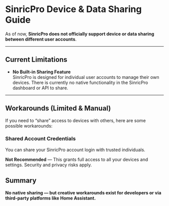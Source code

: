 # SinricPro Device & Data Sharing Guide

As of now, **SinricPro does not officially support device or data sharing between different user accounts**.

---

## Current Limitations

- **No Built-in Sharing Feature**  
  SinricPro is designed for individual user accounts to manage their own devices. There is currently no native functionality in the SinricPro dashboard or API to share.

---

## Workarounds (Limited & Manual)

If you need to “share” access to devices with others, here are some possible workarounds:

### Shared Account Credentials

You can share your SinricPro account login with trusted individuals.

**Not Recommended** — This grants full access to all your devices and settings. Security and privacy risks apply.

## Summary

**No native sharing — but creative workarounds exist for developers or via third-party platforms like Home Assistant.**

